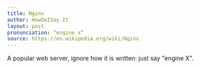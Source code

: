 ```yaml
---
title: Nginx
author: HowDoISay.It
layout: post
pronunciation: “engine x”
source: https://en.wikipedia.org/wiki/Nginx
---
```


A popular web server, ignore how it is written: just say "engine X".
